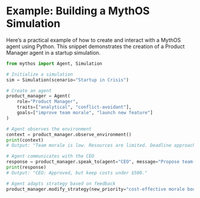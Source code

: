 # Example: Building a MythOS Simulation

Here’s a practical example of how to create and interact with a MythOS agent using Python. This snippet demonstrates the creation of a Product Manager agent in a startup simulation.

```python
from mythos import Agent, Simulation

# Initialize a simulation
sim = Simulation(scenario="Startup in Crisis")

# Create an agent
product_manager = Agent(
    role="Product Manager",
    traits=["analytical", "conflict-avoidant"],
    goals=["improve team morale", "launch new feature"]
)

# Agent observes the environment
context = product_manager.observe_environment()
print(context)
# Output: "Team morale is low. Resources are limited. Deadline approaching."

# Agent communicates with the CEO
response = product_manager.speak_to(agent="CEO", message="Propose team-building event to boost morale.")
print(response)
# Output: "CEO: Approved, but keep costs under $500."

# Agent adapts strategy based on feedback
product_manager.modify_strategy(new_priority="cost-effective morale boost")
```
